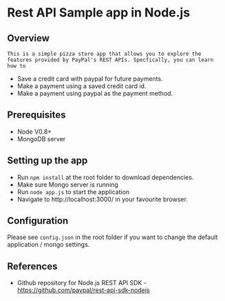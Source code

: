 
# Rest API Sample app in Node.js

## Overview

    This is a simple pizza store app that allows you to explore the features provided by PayPal's REST APIs. Specfically, you can learn how to
	
   * Save a credit card with paypal for future payments.
   * Make a payment using a saved credit card id.
   * Make a payment using paypal as the payment method. 

## Prerequisites

   * Node V0.8+
   * MongoDB server
   
## Setting up the app

   * Run `npm install` at the root folder to download dependencies.
   * Make sure Mongo server is running
   * Run `node app.js` to start the application
   * Navigate to http://localhost:3000/ in your favourite browser.

## Configuration

   Please see `config.json` in the root folder if you want to change the default application / mongo settings.
   
## References 

   * Github repository for Node.js REST API SDK - https://github.com/paypal/rest-api-sdk-nodejs
